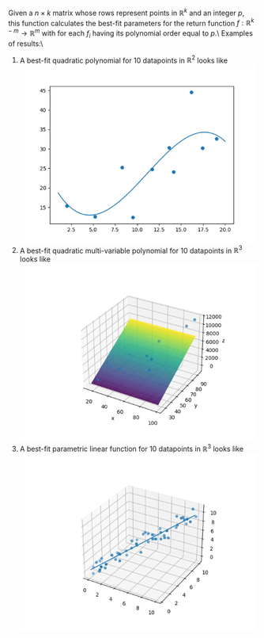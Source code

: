 Given a $n\times k$ matrix whose rows represent points in $\mathbb{R}^k$ and an integer $p$, this function calculates the best-fit parameters for the return function $f:\mathbb{R}^{k-m}\to \mathbb{R}^m$ with for each $f_i$ having its polynomial order equal to $p$.\\
Examples of results:\\
1. A best-fit quadratic polynomial for 10 datapoints in $\mathbb{R}^2$ looks like
![Logo](test_2D.png)
2. A best-fit quadratic multi-variable polynomial for 10 datapoints in $\mathbb{R}^3$ looks like
![Logo](test_3D.png)
3. A best-fit parametric linear function for 10 datapoints in $\mathbb{R}^3$ looks like
![Logo](test_parametrisation.png)
